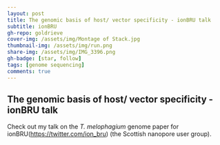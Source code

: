 ```yaml
---
layout: post
title: The genomic basis of host/ vector specificity - ionBRU talk
subtitle: ionBRU
gh-repo: goldrieve
cover-img: /assets/img/Montage of Stack.jpg
thumbnail-img: /assets/img/run.png
share-img: /assets/img/IMG_3396.png
gh-badge: [star, follow]
tags: [genome sequencing]
comments: true
---
```


## The genomic basis of host/ vector specificity - ionBRU talk

Check out my talk on the _T. melophagium_ genome paper for ionBRU(https://twitter.com/ion_bru) (the Scottish nanopore user group). 
